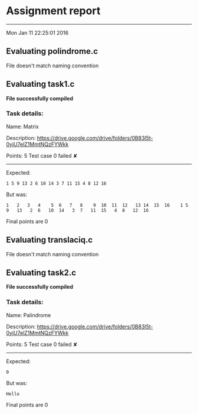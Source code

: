 # Assignment report
---
Mon Jan 11 22:25:01 2016

## Evaluating polindrome.c

File doesn't match naming convention

## Evaluating task1.c

**File successfully compiled**

### Task details:

Name: Matrix

Description: https://drive.google.com/drive/folders/0B83l5t-0yjU7elZ1MmtNQzFYWkk

Points: 5
Test case 0 failed ✘ 

---
Expected:
```
1 5 9 13 2 6 10 14 3 7 11 15 4 8 12 16
```
But was:
```
1	2	3	4	 5	6	7	8	 9	10	11	12	 13	14	15	16	  1	5	9	13	 2	6	10	14	 3	7	11	15	 4	8	12	16
```

 Final points are 0
## Evaluating translaciq.c

File doesn't match naming convention

## Evaluating task2.c

**File successfully compiled**

### Task details:

Name: Palindrome

Description: https://drive.google.com/drive/folders/0B83l5t-0yjU7elZ1MmtNQzFYWkk

Points: 5
Test case 0 failed ✘ 

---
Expected:
```
0
```
But was:
```
Hello
```

 Final points are 0

